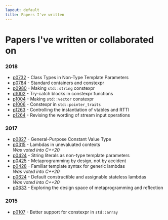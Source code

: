 ```yaml
---
layout: default
title: Papers I've written
---
```


# Papers I've written or collaborated on

### 2018
- [p0732](http://wg21.link/p0732) - Class Types in Non-Type Template Parameters
- [p0784](http://wg21.link/p0784) - Standard containers and constexpr
- [p0980](http://wg21.link/p0980) - Making `std::string` constexpr
- [p1002](http://wg21.link/p1002) - Try-catch blocks in constexpr functions
- [p1004](http://wg21.link/p1004) - Making `std::vector` constexpr
- [p1006](http://wg21.link/p1006) - Constexpr in `std::pointer_traits`
- [p1263](http://wg21.link/p1263) - Controlling the instantiation of vtables and RTTI
- [p1264](http://wg21.link/p1264) - Revising the wording of stream input operations
<!-- - [p1330](http://wg21.link/p1330) - Changing the active member of a union inside constexpr -->

### 2017
- [p0827](https://wg21.link/p0827) - General-Purpose Constant Value Type
- [p0315](http://wg21.link/p0315) - Lambdas in unevaluated contexts
  <br>_Was voted into C++20_
- [p0424](http://wg21.link/p0424) - String literals as non-type template parameters
- [p0425](http://wg21.link/p0425) - Metaprogramming by design, not by accident
- [p0428](http://wg21.link/p0428) - Familiar template syntax for generic lambdas
  <br>_Was voted into C++20_
- [p0624](http://wg21.link/p0624) - Default constructible and assignable stateless lambdas
  <br>_Was voted into C++20_
- [p0633](http://wg21.link/p0633) - Exploring the design space of metaprogramming and reflection

### 2015
- [p0107](http://wg21.link/p0107) - Better support for constexpr in `std::array`
